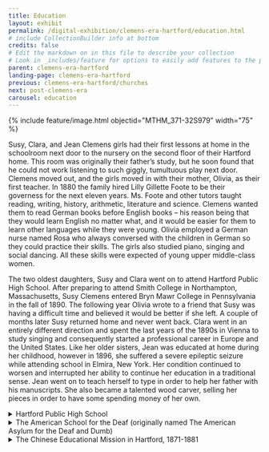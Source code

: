 ```yaml
---
title: Education
layout: exhibit
permalink: /digital-exhibition/clemens-era-hartford/education.html
# include CollectionBuilder info at bottom
credits: false
# Edit the markdown on in this file to describe your collection
# Look in _includes/feature for options to easily add features to the page
parent: clemens-era-hartford
landing-page: clemens-era-hartford
previous: clemens-era-hartford/churches
next: post-clemens-era
carousel: education
---
```


{% include feature/image.html objectid="MTHM_371-32S979" width="75" %}

Susy, Clara, and Jean Clemens girls had their first lessons at home in the schoolroom next door to the nursery on the second floor of their Hartford home. This room was originally their father’s study, but he soon found that he could not work listening to such giggly, tumultuous play next door. Clemens moved out, and the girls moved in with their mother, Olivia, as their first teacher. In 1880 the family hired Lilly Gillette Foote to be their governess for the next eleven years. Ms. Foote and other tutors taught reading, writing, history, arithmetic, literature and science. Clemens wanted them to read German books before English books – his reason being that they would learn English no matter what, and it would be easier for them to learn other languages while they were young. Olivia employed a German nurse named Rosa who always conversed with the children in German so they could practice their skills. The girls also studied piano, singing and social dancing. All these skills were expected of young upper middle-class women.

The two oldest daughters, Susy and Clara went on to attend Hartford Public High School. After preparing to attend Smith College in Northampton, Massachusetts, Susy Clemens entered Bryn Mawr College in Pennsylvania in the fall of 1890. The following year Olivia wrote to a friend that Susy was having a difficult time and believed it would be better if she left. A couple of months later Susy returned home and never went back. Clara went in an entirely different direction and spent the last years of the 1890s in Vienna to study singing and consequently started a professional career in Europe and the United States. Like her older sisters, Jean was educated at home during her childhood, however in 1896, she suffered a severe epileptic seizure while attending school in Elmira, New York. Her condition continued to worsen and interrupted her ability to continue her education in a traditional sense. Jean went on to teach herself to type in order to help her father with his manuscripts. She also became a talented wood carver, selling her pieces in order to have some spending money of her own.

<details close><summary>Hartford Public High School</summary>
<span>
  {% include feature/image.html objectid="HPHS_1883-1887" width="75" %}
  <p>The Hartford Public High School traces its history to the Latin School, organized in 1638 by Connecticut’s founder Rev. Thomas Hooker. When Connecticut governor Edward Hopkins died in 1657, he provided funds for a free school in the city. In 1839 there was a proposal to form a high school and in 1847 Hartford Public High School was dedicated. It moved in 1869 to a brick and brownstone school on Asylum Hill and was expanded due to enrollment demands in 1877. Sadly, just a few years later the school was destroyed in a fire and architect George Keller designed a new structure which was enlarged again in 1897. </p>
<p>Although the Clemens daughters received an education at home for their formative years from their mother, Olivia, or their governess Lilly Gillette Foote), Susy and Clara each spent their freshman year at Hartford Public High School, Susy during 1887-1888 and Clara during 1888-1889. They studied math, science, Latin, and history. Susy also studied a little Greek, while Clara dabbled in Modern Languages. The girls did have problems with their behavior. Susy often had unexcused absences and received 11 demerits over the school year. Clara received 13 demerits in one month. (You could receive a demerit for talking back, laughing out loud, or being caught in the hallway during class.)  </p>
<p>The school was demolished in the 1960s and replaced with Interstate 84. The present-day high school is located on Forest Street next to The Mark Twain House & Museum, and is the second oldest public secondary school in the country.  </p>
</span></details>

<details close><summary>The American School for the Deaf (originally named The American Asylum for the Deaf and Dumb)</summary>
<span>
  {% include feature/image.html objectid="LC-DIG-pga-01650" width="75" %}
  <p>In 1814 the Rev. Thomas Gallaudet moved next door to the Cogswell family in Hartford. He noticed that their nine-year-old daughter, Alice Cogswell, who had a serious hearing impairment, had difficulties interacting with other children. He experimented with teaching her rudimentary ways to communicate through pictures and writing letters in the dirt. A group of neighbors became interested in exploring communication and learning among deaf children, inspired by Alice. Gallaudet was chosen to travel to France to study methods of teaching deaf students. He met and hired a talented deaf teacher, Laurent Clerc, to help him found the first permanent school for the deaf in the United States. The two pioneered the use of sign language as a way for the hearing-impaired to communicate. The “Asylum” grew to include a gymnasium and cabinet shop, as the school also trained students for work in industry.</p>
 <p>By the time the Clemenses moved to Hartford the “Asylum” was a major civic institution, having given its name to the former Lord’s Hill and to a major avenue leading west from the city. Many of the school’s teachers and administrators were members of Asylum Hill Congregational Church nearby, and Samuel Clemens would occasionally speak there with sign language interpretation.  Clemens’s friend Rev. Joseph Twichell was deeply involved in the Asylum’s work, and traveled to Washington, D.C. in 1888 to speak at the college for the deaf there, now known as Gallaudet University. </p>
</span></details>

<details close><summary>The Chinese Educational Mission in Hartford, 1871-1881</summary>
<span>
  {% include feature/image.html objectid="CMCH-1979-46-1" width="75" %}
  <p>One evening in the 1870s Samuel Clemens sat down at the piano in the drawing room of his family’s Hartford house,  and with the help of Joseph Hawley, Civil War hero, former governor and future Senator, sang African American spirituals, known from his childhood and travels throughout the South, for the benefit of honored guests. These guests were teachers from the Chinese Educational Mission, the first experiment in overseas education by the leaders of China’s Qing dynasty, which brought 120 boys to New England to study in local schools and ultimately, they hoped, U.S. colleges.</p>
  <p>The project was the brainchild of Yung Wing, a businessman who had attended a private academy in Massachusetts before becoming the first Chinese graduate of Yale. “I was determined that the rising generation of China should enjoy the same educational advantages that I had; that through western education China might be regenerated, become enlightened and powerful,” he later wrote. The boys, aged 12 to 15, came to America in three contingents, their parents committing to their absence for 15 years. They were put up by families in homes extending from Massachusetts to New Haven. Their base was in Hartford, where the Chinese government built a large headquarters. Here the boys were to convene once a year to keep up with their language and with Confucianism.</p>
  <p>Clemens’s friend Rev. Joseph Twichell was a leading booster of the effort, and Yung became a lifelong friend. Sadly, the effort foundered after a decade on the twin rocks of American racism and Chinese conservatism. Anti-Chinese riots on the West Coast led to the Chinese Exclusion Acts, which Clemens called “that infamous Chinese bill.” Meanwhile, conservatives in China became alarmed that the boys were becoming Americanized, some of them even converting to Christianity.</p>
  <p>Yung appealed to Twichell to ask ex-President Ulysses S. Grant  to use his influence with Chinese leaders to save the mission. Twichell got his friend Clemens, who knew Grant, to help, and the Mission was saved – but only for less than a year. The disappointed students returned. Many later became statesmen, naval officers, railway builders, interpreters and mining engineers. Some were able to return to the United States and finish their studies. Elsie Yung, Yung Wing’s granddaughter, recalled how, when she was a girl in Shanghai, Mission veterans would tell her: “I used to dance with Mark Twain’s daughters.”</p>
  <p>Twichell, meanwhile, was prophetic in a speech he gave against anti-Chinese prejudice: “That rising power in the East, with a great future before it, has a memory, and we shall have to pay, in the event, for the liberties we have taken with it.” </p>
</span></details>
